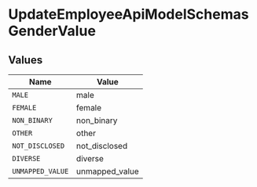 # UpdateEmployeeApiModelSchemasGenderValue


## Values

| Name             | Value            |
| ---------------- | ---------------- |
| `MALE`           | male             |
| `FEMALE`         | female           |
| `NON_BINARY`     | non_binary       |
| `OTHER`          | other            |
| `NOT_DISCLOSED`  | not_disclosed    |
| `DIVERSE`        | diverse          |
| `UNMAPPED_VALUE` | unmapped_value   |